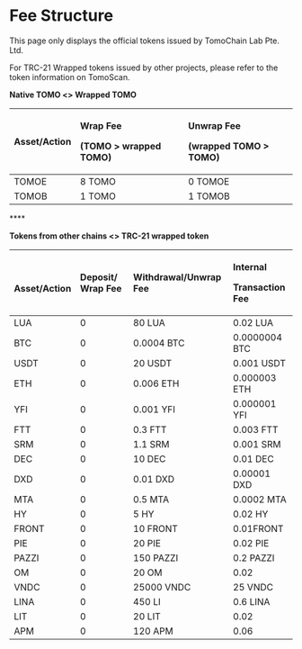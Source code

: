 # Fee Structure

This page only displays the official tokens issued by TomoChain Lab Pte. Ltd.

For TRC-21 Wrapped tokens issued by other projects, please refer to the token information on TomoScan.

**Native TOMO &lt;&gt; Wrapped TOMO**

<table>
  <thead>
    <tr>
      <th style="text-align:left">Asset/Action</th>
      <th style="text-align:left">
        <p>Wrap Fee</p>
        <p>(TOMO &gt; wrapped TOMO)</p>
      </th>
      <th style="text-align:left">
        <p>Unwrap Fee</p>
        <p>(wrapped TOMO &gt; TOMO)</p>
      </th>
    </tr>
  </thead>
  <tbody>
    <tr>
      <td style="text-align:left">TOMOE</td>
      <td style="text-align:left">8 TOMO</td>
      <td style="text-align:left">0 TOMOE</td>
    </tr>
    <tr>
      <td style="text-align:left">TOMOB</td>
      <td style="text-align:left">1 TOMO</td>
      <td style="text-align:left">1 TOMOB</td>
    </tr>
  </tbody>
</table>

\*\*\*\*

**Tokens from other chains &lt;&gt; TRC-21 wrapped token**

<table>
  <thead>
    <tr>
      <th style="text-align:left">
        <br />Asset/Action</th>
      <th style="text-align:left">Deposit<b>/ Wrap</b> Fee</th>
      <th style="text-align:left">Withdrawal/Unwrap Fee</th>
      <th style="text-align:left">
        <p>Internal</p>
        <p>Transaction Fee</p>
      </th>
    </tr>
  </thead>
  <tbody>
    <tr>
      <td style="text-align:left">LUA</td>
      <td style="text-align:left">0</td>
      <td style="text-align:left">80 LUA</td>
      <td style="text-align:left">0.02 LUA</td>
    </tr>
    <tr>
      <td style="text-align:left">BTC</td>
      <td style="text-align:left">0</td>
      <td style="text-align:left">0.0004 BTC</td>
      <td style="text-align:left">0.0000004 BTC</td>
    </tr>
    <tr>
      <td style="text-align:left">USDT</td>
      <td style="text-align:left">0</td>
      <td style="text-align:left">20 USDT</td>
      <td style="text-align:left">0.001 USDT</td>
    </tr>
    <tr>
      <td style="text-align:left">ETH</td>
      <td style="text-align:left">0</td>
      <td style="text-align:left">0.006 ETH</td>
      <td style="text-align:left">0.000003 ETH</td>
    </tr>
    <tr>
      <td style="text-align:left">YFI</td>
      <td style="text-align:left">0</td>
      <td style="text-align:left">0.001 YFI</td>
      <td style="text-align:left">0.000001 YFI</td>
    </tr>
    <tr>
      <td style="text-align:left">FTT</td>
      <td style="text-align:left">0</td>
      <td style="text-align:left">0.3 FTT</td>
      <td style="text-align:left">0.003 FTT</td>
    </tr>
    <tr>
      <td style="text-align:left">SRM</td>
      <td style="text-align:left">0</td>
      <td style="text-align:left">1.1 SRM</td>
      <td style="text-align:left">0.001 SRM</td>
    </tr>
    <tr>
      <td style="text-align:left">DEC</td>
      <td style="text-align:left">0</td>
      <td style="text-align:left">10 DEC</td>
      <td style="text-align:left">0.01 DEC</td>
    </tr>
    <tr>
      <td style="text-align:left">DXD</td>
      <td style="text-align:left">0</td>
      <td style="text-align:left">0.01 DXD</td>
      <td style="text-align:left">0.00001 DXD</td>
    </tr>
    <tr>
      <td style="text-align:left">MTA</td>
      <td style="text-align:left">0</td>
      <td style="text-align:left">0.5 MTA</td>
      <td style="text-align:left">0.0002 MTA</td>
    </tr>
    <tr>
      <td style="text-align:left">HY</td>
      <td style="text-align:left">0</td>
      <td style="text-align:left">5 HY</td>
      <td style="text-align:left">0.02 HY</td>
    </tr>
    <tr>
      <td style="text-align:left">FRONT</td>
      <td style="text-align:left">0</td>
      <td style="text-align:left">10 FRONT</td>
      <td style="text-align:left">0.01FRONT</td>
    </tr>
    <tr>
      <td style="text-align:left">PIE</td>
      <td style="text-align:left">0</td>
      <td style="text-align:left">20 PIE</td>
      <td style="text-align:left">0.02 PIE</td>
    </tr>
    <tr>
      <td style="text-align:left">PAZZI</td>
      <td style="text-align:left">0</td>
      <td style="text-align:left">150 PAZZI</td>
      <td style="text-align:left">0.2 PAZZI</td>
    </tr>
    <tr>
      <td style="text-align:left">OM</td>
      <td style="text-align:left">0</td>
      <td style="text-align:left">20 OM</td>
      <td style="text-align:left">0.02</td>
    </tr>
    <tr>
      <td style="text-align:left">VNDC</td>
      <td style="text-align:left">0</td>
      <td style="text-align:left">25000 VNDC</td>
      <td style="text-align:left">25 VNDC</td>
    </tr>
    <tr>
      <td style="text-align:left">LINA</td>
      <td style="text-align:left">0</td>
      <td style="text-align:left">450 LI</td>
      <td style="text-align:left">0.6 LINA</td>
    </tr>
    <tr>
      <td style="text-align:left">LIT</td>
      <td style="text-align:left">0</td>
      <td style="text-align:left">20 LIT</td>
      <td style="text-align:left">0.02</td>
    </tr>
    <tr>
      <td style="text-align:left">APM</td>
      <td style="text-align:left">0</td>
      <td style="text-align:left">120 APM</td>
      <td style="text-align:left">0.06</td>
    </tr>
  </tbody>
</table>





